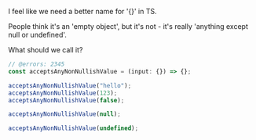 I feel like we need a better name for '{}' in TS.

People think it's an 'empty object', but it's not - it's really 'anything except null or undefined'.

What should we call it?

```ts twoslash
// @errors: 2345
const acceptsAnyNonNullishValue = (input: {}) => {};

acceptsAnyNonNullishValue("hello");
acceptsAnyNonNullishValue(123);
acceptsAnyNonNullishValue(false);

acceptsAnyNonNullishValue(null);

acceptsAnyNonNullishValue(undefined);
```
